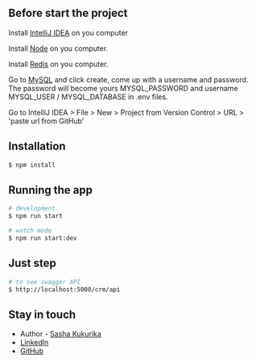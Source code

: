 ## Before start the project

Install [IntelliJ IDEA](https://www.jetbrains.com/ru-ru/idea/download/?section=windows) on you computer

Install [Node](https://nodejs.org/en/blog/release/v18.12.0) on you computer.

Install [Redis](https://redis.io/docs/install/install-redis/) on you computer.

Go to [MySQL](http://owu.linkpc.net/mysql) and click create, come up with a username and password. The password will 
become yours MYSQL_PASSWORD and username MYSQL_USER / MYSQL_DATABASE in .env files.

Go to IntelliJ IDEA > File > New > Project from Version Control > URL > 'paste url from GitHub'

## Installation

```bash
$ npm install
```

## Running the app

```bash
# development
$ npm run start

# watch mode
$ npm run start:dev
```

## Just step

```bash
# to see swagger API
$ http://localhost:5000/crm/api
```

## Stay in touch

- Author - [Sasha Kukurika](https://www.linkedin.com/in/sasha-kukurika-ab452618a/)
- [LinkedIn](https://www.linkedin.com/in/sasha-kukurika-ab452618a/)
- [GitHub](https://github.com/SashaKukurika)
